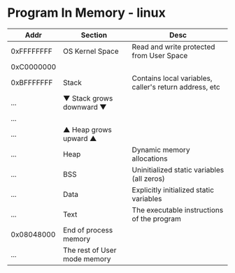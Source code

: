 
# Program In Memory - linux
| Addr | Section | Desc |
|------|---------|------|
|0xFFFFFFFF| OS Kernel Space | Read and write protected from User Space |
|0xC0000000| | |
|0xBFFFFFFF| Stack | Contains local variables, caller's return address, etc|
|...| ▼ Stack grows downward ▼ | |
|...| | |
|...| ▲ Heap grows upward ▲ | |
|...| Heap | Dynamic memory allocations |
|...| BSS | Uninitialized static variables (all zeros) |
|...| Data | Explicitly initialized static variables |
|...| Text | The executable instructions of the program |
|0x08048000| End of process memory | |
|...| The rest of User mode memory | | 